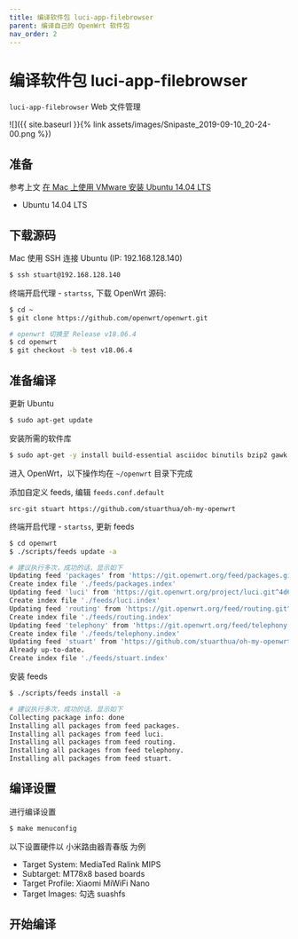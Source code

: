 ```yaml
---
title: 编译软件包 luci-app-filebrowser
parent: 编译自己的 OpenWrt 软件包
nav_order: 2
---
```


# 编译软件包 luci-app-filebrowser

`luci-app-filebrowser` Web 文件管理

![]({{ site.baseurl }}{% link assets/images/Snipaste_2019-09-10_20-24-00.png %})

## 准备

参考上文 [在 Mac 上使用 VMware 安装 Ubuntu 14.04 LTS](https://stuarthua.github.io/oh-my-openwrt/mac-vmware-install-ubuntu.html)

* Ubuntu 14.04 LTS

## 下载源码

Mac 使用 SSH 连接 Ubuntu (IP: 192.168.128.140)

```bash
$ ssh stuart@192.168.128.140
```

终端开启代理 - `startss`, 下载 OpenWrt 源码:

```bash
$ cd ~
$ git clone https://github.com/openwrt/openwrt.git

# openwrt 切换至 Release v18.06.4
$ cd openwrt
$ git checkout -b test v18.06.4
```

## 准备编译

更新 Ubuntu

```bash
$ sudo apt-get update
```

安装所需的软件库

```bash
$ sudo apt-get -y install build-essential asciidoc binutils bzip2 gawk gettext git libncurses5-dev libz-dev patch unzip zlib1g-dev lib32gcc1 libc6-dev-i386 subversion flex uglifyjs git-core gcc-multilib p7zip p7zip-full msmtp libssl-dev texinfo libglib2.0-dev xmlto qemu-utils upx libelf-dev autoconf automake libtool autopoint
```

进入 OpenWrt，以下操作均在 `~/openwrt` 目录下完成

添加自定义 feeds, 编辑 `feeds.conf.default`

```
src-git stuart https://github.com/stuarthua/oh-my-openwrt
```

终端开启代理 - `startss`, 更新 feeds

```bash
$ cd openwrt
$ ./scripts/feeds update -a

# 建议执行多次，成功的话，显示如下
Updating feed 'packages' from 'https://git.openwrt.org/feed/packages.git^5779614d267732fc382c1684202543fdbd924b4c' ...
Create index file './feeds/packages.index'
Updating feed 'luci' from 'https://git.openwrt.org/project/luci.git^4d6d8bc5b0d7ee71c7b29b12e7e0c2e1e86cb268' ...
Create index file './feeds/luci.index'
Updating feed 'routing' from 'https://git.openwrt.org/feed/routing.git^bb156bf355b54236a52279522fabbec1e8dd7043' ...
Create index file './feeds/routing.index'
Updating feed 'telephony' from 'https://git.openwrt.org/feed/telephony.git^507eabe1b60458ceb1a535aec9d12c8be95706f0' ...
Create index file './feeds/telephony.index'
Updating feed 'stuart' from 'https://github.com/stuarthua/oh-my-openwrt' ...
Already up-to-date.
Create index file './feeds/stuart.index'
```

安装 feeds

```bash
$ ./scripts/feeds install -a

# 建议执行多次，成功的话，显示如下
Collecting package info: done
Installing all packages from feed packages.
Installing all packages from feed luci.
Installing all packages from feed routing.
Installing all packages from feed telephony.
Installing all packages from feed stuart.
```

## 编译设置

进行编译设置

```bash
$ make menuconfig
```

以下设置硬件以 小米路由器青春版 为例

* Target System: MediaTed Ralink MIPS
* Subtarget: MT78x8 based boards
* Target Profile: Xiaomi MiWiFi Nano
* Target Images: 勾选 suashfs



## 开始编译
